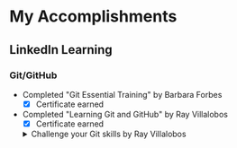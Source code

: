 # __My Accomplishments__

## LinkedIn Learning
### Git/GitHub
- Completed "Git Essential Training" by Barbara Forbes
  - [x] Certificate earned
- Completed "Learning Git and GitHub" by Ray Villalobos
  - [x] Certificate earned
  <details>
    <summary>Challenge your Git skills by Ray Villalobos</summary>
  - <kdb>Cloning specific history</kdb>
  - <kdb>Adding to a previous commit</kdb>
  - <kdb>Identifying changes</kdb>
  - <kdb>Managing multiple remotes</kdb>
  - <kdb>Cleaner logging</kdb>
  - <kdb>Using Git to hunt down bugs</kdb>
  - <kdb>Working on multiple branches</kdb>
  - <kdb>Creating a .zip of branch and specific files within that branch</kdb>
  - <kdb>Getting rid of quick fixes by combining commits</kdb>
  - <kdb>Marking commits with git tag</kdb>
  - <kdb>Removing untracked files</kdb>
  - <kdb>Renaming branches</kdb>
  - <kdb>Remove local, keep master</kdb>
  - <kdb>Picking specific commits</kdb>
  - <kdb>Creating a safety net for fixes</kdb>










 
